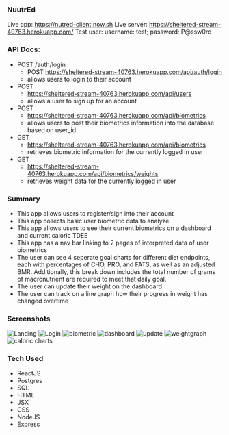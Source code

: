 ### NuutrEd

Live app: https://nutred-client.now.sh
Live server: https://sheltered-stream-40763.herokuapp.com/
Test user: username: test; password: P@ssw0rd

### API Docs:

- POST /auth/login
  - POST https://sheltered-stream-40763.herokuapp.com/api/auth/login
  - allows users to login to their account
- POST
  - https://sheltered-stream-40763.herokuapp.com/api/users
  - allows a user to sign up for an account
- POST
  - https://sheltered-stream-40763.herokuapp.com/api/biometrics
  - allows users to post their biometrics information into the database based on user_id
- GET
  - https://sheltered-stream-40763.herokuapp.com/api/biometrics
  - retrieves biometric information for the currently logged in user
- GET
  - https://sheltered-stream-40763.herokuapp.com/api/biometrics/weights
  - retrieves weight data for the currently logged in user

### Summary

- This app allows users to register/sign into their account
- This app collects basic user biometric data to analyze
- This app allows users to see their current biometrics on a dashboard and current caloric TDEE
- This app has a nav bar linking to 2 pages of interpreted data of user biometrics
- The user can see 4 seperate goal charts for different diet endpoints, each with percentages of CHO, PRO, and FATS, as well as an adjusted BMR. Additionally, this break down includes the total number of grams of macronutrient are required to meet that daily goal.
- The user can update their weight on the dashboard
- The user can track on a line graph how their progress in weight has changed overtime

### Screenshots

![Landing](/images/NuutredLanding.png "Optional Title")
![Login](/images/NDlogin.png "Optional Title")
![biometric](/images/NDbiometricgather.png "Optional Title")
![dashboard](/images/NDdashboard.png "Optional Title")
![update](/images/NDupdateweight.png "Optional Title")
![weightgraph](/images/NDweightgraph.png "Optional Title")
![caloric charts](/images/NDcaloricchart.png "Optional Title")

### Tech Used

- ReactJS
- Postgres
- SQL
- HTML
- JSX
- CSS
- NodeJS
- Express
